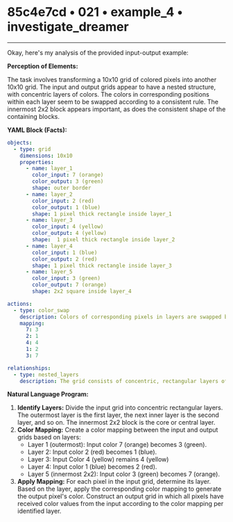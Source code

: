 # 85c4e7cd • 021 • example_4 • investigate_dreamer

---
Okay, here's my analysis of the provided input-output example:

**Perception of Elements:**

The task involves transforming a 10x10 grid of colored pixels into another 10x10 grid. The input and output grids appear to have a nested structure, with concentric layers of colors. The colors in corresponding positions within each layer seem to be swapped according to a consistent rule. The innermost 2x2 block appears important, as does the consistent shape of the containing blocks.

**YAML Block (Facts):**



```yaml
objects:
  - type: grid
    dimensions: 10x10
    properties:
      - name: layer_1
        color_input: 7 (orange)
        color_output: 3 (green)
        shape: outer border
      - name: layer_2
        color_input: 2 (red)
        color_output: 1 (blue)
        shape: 1 pixel thick rectangle inside layer_1
      - name: layer_3
        color_input: 4 (yellow)
        color_output: 4 (yellow)
        shape:  1 pixel thick rectangle inside layer_2
      - name: layer_4
        color_input: 1 (blue)
        color_output: 2 (red)
        shape: 1 pixel thick rectangle inside layer_3
      - name: layer_5
        color_input: 3 (green)
        color_output: 7 (orange)
        shape: 2x2 square inside layer_4

actions:
  - type: color_swap
    description: Colors of corresponding pixels in layers are swapped based on a fixed mapping.
    mapping:
      7: 3
      2: 1
      4: 4
      1: 2
      3: 7

relationships:
  - type: nested_layers
    description: The grid consists of concentric, rectangular layers of pixels.
```



**Natural Language Program:**

1.  **Identify Layers:** Divide the input grid into concentric rectangular layers. The outermost layer is the first layer, the next inner layer is the second layer, and so on. The innermost 2x2 block is the core or central layer.
2.  **Color Mapping:** Create a color mapping between the input and output grids based on layers:
    *   Layer 1 (outermost): Input color 7 (orange) becomes 3 (green).
    *   Layer 2: Input color 2 (red) becomes 1 (blue).
    *   Layer 3: Input Color 4 (yellow) remains 4 (yellow)
    *   Layer 4: Input color 1 (blue) becomes 2 (red).
    *   Layer 5 (innermost 2x2): Input color 3 (green) becomes 7 (orange).
3.  **Apply Mapping:** For each pixel in the input grid, determine its layer. Based on the layer, apply the corresponding color mapping to generate the output pixel's color. Construct an output grid in which all pixels have received color values from the input according to the color mapping per identified layer.


